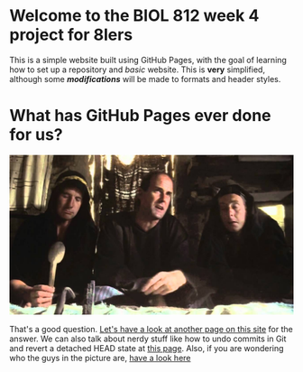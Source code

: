 # Welcome to the BIOL 812 week 4 project for 8lers
This is a simple website built using GitHub Pages, with the goal of learning how to set up a repository and _basic_ website. This is **very** simplified, although some **_modifications_** will be made to formats and header styles.

# What has GitHub Pages ever done for us? 
![Alt Text](/life-of-brian.jpg)

That's a good question. [Let's have a look at another page on this site](/Page2.md) for the answer. We can also talk about nerdy stuff like how to undo commits in Git and revert a detached HEAD state at [this page](/Page3.md).
Also, if you are wondering who the guys in the picture are, [have a look here](https://www.google.ca/search?q=the+life+of+brian&ie=utf-8&oe=utf-8&client=firefox-b-ab&gfe_rd=cr&dcr=0&ei=OR16Wv_QMJOR8QfZ4pGoBQ)

